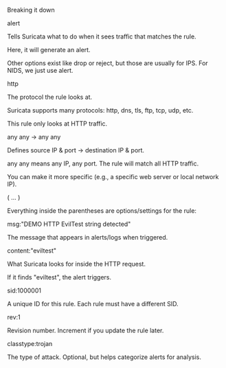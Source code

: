 Breaking it down

alert

Tells Suricata what to do when it sees traffic that matches the rule.

Here, it will generate an alert.

Other options exist like drop or reject, but those are usually for IPS. For NIDS, we just use alert.

http

The protocol the rule looks at.

Suricata supports many protocols: http, dns, tls, ftp, tcp, udp, etc.

This rule only looks at HTTP traffic.

any any -> any any

Defines source IP & port → destination IP & port.

any any means any IP, any port. The rule will match all HTTP traffic.

You can make it more specific (e.g., a specific web server or local network IP).

( ... )

Everything inside the parentheses are options/settings for the rule:

msg:"DEMO HTTP EvilTest string detected"

The message that appears in alerts/logs when triggered.

content:"eviltest"

What Suricata looks for inside the HTTP request.

If it finds "eviltest", the alert triggers.

sid:1000001

A unique ID for this rule. Each rule must have a different SID.

rev:1

Revision number. Increment if you update the rule later.

classtype:trojan

The type of attack. Optional, but helps categorize alerts for analysis.
